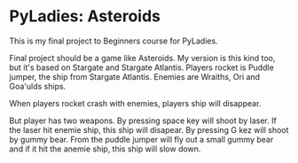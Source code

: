 # PyLadies: Asteroids

This is my final project to Beginners course for PyLadies.

Final project should be a game like Asteroids. My version is this kind too, but it's based on Stargate and Stargate Atlantis. Players rocket is Puddle jumper, the ship from Stargate Atlantis. Enemies are Wraiths, Ori and Goa'ulds ships. 

When players rocket crash with enemies, players ship will disappear.

But player has two weapons.
By pressing space key will shoot by laser. If the laser hit enemie ship, this ship will disapear. By pressing G kez will shoot by gummy bear. From the puddle jumper will fly out a small gummy bear and if it hit the anemie ship, this ship will slow down.


